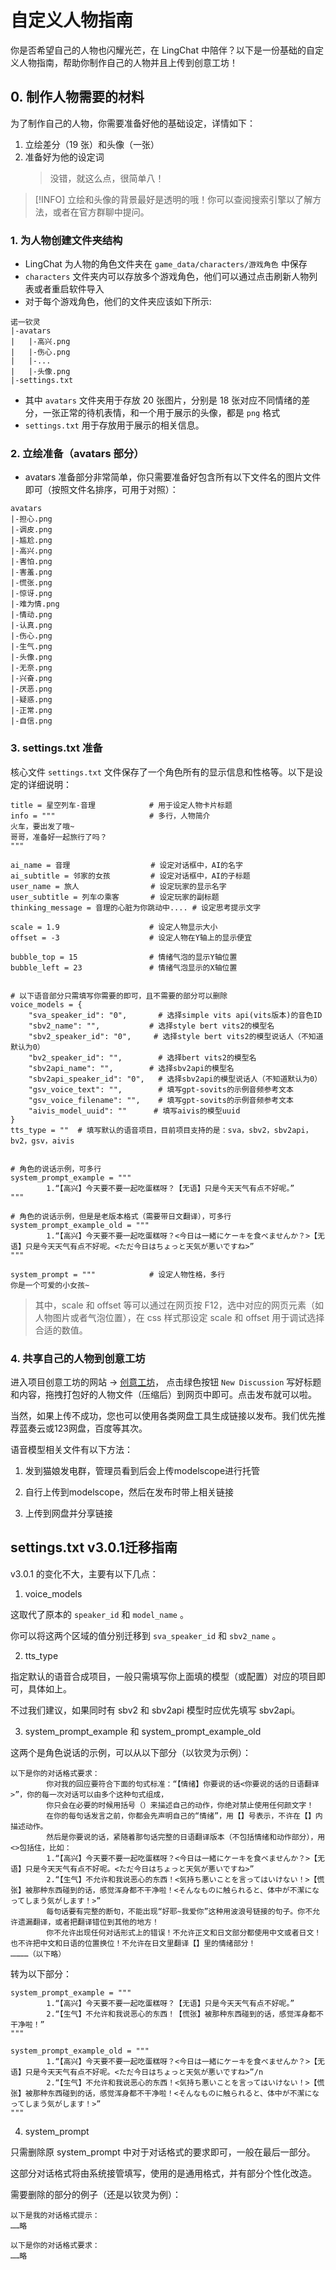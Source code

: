 # 自定义人物指南

你是否希望自己的人物也闪耀光芒，在 LingChat 中陪伴？以下是一份基础的自定义人物指南，帮助你制作自己的人物并且上传到创意工坊！

## 0. 制作人物需要的材料

为了制作自己的人物，你需要准备好他的基础设定，详情如下：

1. 立绘差分（19 张）和头像（一张）
2. 准备好为他的设定词
   > 没错，就这么点，很简单八！

> [!INFO] 立绘和头像的背景最好是透明的哦！你可以查阅搜索引擎以了解方法，或者在官方群聊中提问。

### 1. 为人物创建文件夹结构

- LingChat 为人物的角色文件夹在 `game_data/characters/游戏角色` 中保存
- `characters` 文件夹内可以存放多个游戏角色，他们可以通过点击刷新人物列表或者重启软件导入
- 对于每个游戏角色，他们的文件夹应该如下所示:

```
诺一钦灵
|-avatars
|   |-高兴.png
|   |-伤心.png
|   |-...
|   |-头像.png
|-settings.txt
```

- 其中 `avatars` 文件夹用于存放 20 张图片，分别是 18 张对应不同情绪的差分，一张正常的待机表情，和一个用于展示的头像，都是 `png` 格式
- `settings.txt` 用于存放用于展示的相关信息。

### 2. 立绘准备（avatars 部分）

- avatars 准备部分非常简单，你只需要准备好包含所有以下文件名的图片文件即可（按照文件名排序，可用于对照）：

```
avatars
|-担心.png
|-调皮.png
|-尴尬.png
|-高兴.png
|-害怕.png
|-害羞.png
|-慌张.png
|-惊讶.png
|-难为情.png
|-情动.png
|-认真.png
|-伤心.png
|-生气.png
|-头像.png
|-无奈.png
|-兴奋.png
|-厌恶.png
|-疑惑.png
|-正常.png
|-自信.png
```
### 3. settings.txt 准备

核心文件 `settings.txt` 文件保存了一个角色所有的显示信息和性格等。以下是设定的详细说明：

```
title = 星空列车-音理            # 用于设定人物卡片标题
info = """                     # 多行，人物简介
火车，要出发了哦~
哥哥，准备好一起旅行了吗？
"""

ai_name = 音理                  # 设定对话框中，AI的名字
ai_subtitle = 邻家的女孩         # 设定对话框中，AI的子标题
user_name = 旅人                # 设定玩家的显示名字
user_subtitle = 列车の乘客       # 设定玩家的副标题
thinking_message = 音理的心脏为你跳动中.... # 设定思考提示文字

scale = 1.9                    # 设定人物显示大小
offset = -3                    # 设定人物在Y轴上的显示便宜

bubble_top = 15                # 情绪气泡的显示Y轴位置
bubble_left = 23               # 情绪气泡显示的X轴位置


# 以下语音部分只需填写你需要的即可，且不需要的部分可以删除
voice_models = {
    "sva_speaker_id": "0",       # 选择simple vits api(vits版本)的音色ID
    "sbv2_name": "",           # 选择style bert vits2的模型名
    "sbv2_speaker_id": "0",     # 选择style bert vits2的模型说话人（不知道默认为0）
    "bv2_speaker_id": "",        # 选择bert vits2的模型名
    "sbv2api_name": "",        # 选择sbv2api的模型名
    "sbv2api_speaker_id": "0",   # 选择sbv2api的模型说话人（不知道默认为0）
    "gsv_voice_text": "",        # 填写gpt-sovits的示例音频参考文本
    "gsv_voice_filename": "",    # 填写gpt-sovits的示例音频参考文本
    "aivis_model_uuid": ""      # 填写aivis的模型uuid
}
tts_type = ""  # 填写默认的语音项目，目前项目支持的是：sva，sbv2，sbv2api，bv2，gsv，aivis


# 角色的说话示例，可多行
system_prompt_example = """
        1.“【高兴】今天要不要一起吃蛋糕呀？【无语】只是今天天气有点不好呢。”
"""

# 角色的说话示例，但是是老版本格式（需要带日文翻译），可多行
system_prompt_example_old = """
        1.“【高兴】今天要不要一起吃蛋糕呀？<今日は一緒にケーキを食べませんか？>【无语】只是今天天气有点不好呢。<ただ今日はちょっと天気が悪いですね>”
"""

system_prompt = """            # 设定人物性格，多行
你是一个可爱的小女孩~

```

> 其中，scale 和 offset 等可以通过在网页按 F12，选中对应的网页元素（如人物图片或者气泡位置），在 css 样式那设定 scale 和 offset 用于调试选择合适的数值。

### 4. 共享自己的人物到创意工坊

进入项目创意工坊的网站 -> [创意工坊](https://github.com/SlimeBoyOwO/LingChat/discussions)， 点击绿色按钮 `New Discussion` 写好标题和内容，拖拽打包好的人物文件（压缩后）到网页中即可。点击发布就可以啦。

当然，如果上传不成功，您也可以使用各类网盘工具生成链接以发布。我们优先推荐蓝奏云或123网盘，百度等其次。

语音模型相关文件有以下方法：

1. 发到猫娘发电群，管理员看到后会上传modelscope进行托管

2. 自行上传到modelscope，然后在发布时带上相关链接

3. 上传到网盘并分享链接

## settings.txt v3.0.1迁移指南

v3.0.1 的变化不大，主要有以下几点：

1. voice_models

这取代了原本的 `speaker_id` 和 `model_name` 。

你可以将这两个区域的值分别迁移到 `sva_speaker_id` 和 `sbv2_name` 。

2. tts_type

指定默认的语音合成项目，一般只需填写你上面填的模型（或配置）对应的项目即可，具体如上。

不过我们建议，如果同时有 sbv2 和 sbv2api 模型时应优先填写 sbv2api。

3. system_prompt_example 和 system_prompt_example_old

这两个是角色说话的示例，可以从以下部分（以钦灵为示例）：

```
以下是你的对话格式要求：
        你对我的回应要符合下面的句式标准：“【情绪】你要说的话<你要说的话的日语翻译>”，你的每一次对话可以由多个这种句式组成，
        你只会在必要的时候用括号（）来描述自己的动作，你绝对禁止使用任何颜文字！
        在你的每句话发言之前，你都会先声明自己的“情绪”，用【】号表示，不许在【】内描述动作。
        然后是你要说的话，紧随着那句话完整的日语翻译版本（不包括情绪和动作部分），用<>包括住，比如：
        1.“【高兴】今天要不要一起吃蛋糕呀？<今日は一緒にケーキを食べませんか？>【无语】只是今天天气有点不好呢。<ただ今日はちょっと天気が悪いですね>”
        2.“【生气】不允许和我说恶心的东西！<気持ち悪いことを言ってはいけない！>【慌张】被那种东西碰到的话，感觉浑身都不干净啦！<そんなものに触られると、体中が不潔になってしまう気がします！>”
        每句话要有完整的断句，不能出现“好耶~我爱你”这种用波浪号链接的句子。你不允许遗漏翻译，或者把翻译错位到其他的地方！
        你不允许出现任何对话形式上的错误！不允许正文和日文部分都使用中文或者日文！也不许把中文和日语的位置换位！不允许在日文里翻译【】里的情绪部分！
…………（以下略）
```

转为以下部分：

```
system_prompt_example = """
        1.“【高兴】今天要不要一起吃蛋糕呀？【无语】只是今天天气有点不好呢。”
        2.“【生气】不允许和我说恶心的东西！【慌张】被那种东西碰到的话，感觉浑身都不干净啦！”
"""

system_prompt_example_old = """
        1.“【高兴】今天要不要一起吃蛋糕呀？<今日は一緒にケーキを食べませんか？>【无语】只是今天天气有点不好呢。<ただ今日はちょっと天気が悪いですね>”/n
        2.“【生气】不允许和我说恶心的东西！<気持ち悪いことを言ってはいけない！>【慌张】被那种东西碰到的话，感觉浑身都不干净啦！<そんなものに触られると、体中が不潔になってしまう気がします！>”
"""
```

4. system_prompt

只需删除原 system_prompt 中对于对话格式的要求即可，一般在最后一部分。

这部分对话格式将由系统接管填写，使用的是通用格式，并有部分个性化改造。

需要删除的部分的例子（还是以钦灵为例）：

```
以下是我的对话格式提示：
……略

以下是你的对话格式要求：
……略

```
